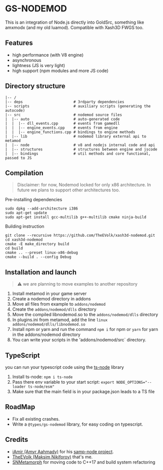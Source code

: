 # GS-NODEMOD
This is an integration of Node.js directly into GoldSrc, something like amxmodx (and my old luamod). Compatible with Xash3D FWGS too.

## Features
* high performance (with V8 engine)
* asynchronous
* lightness (JS is very light)
* high support (npm modules and more JS code)

## Directory structure
```
|-- /
|-- deps                       # 3rdparty dependencies
|-- scripts                    # auxiliary scripts (generating the autocode)
|-- src                        # nodemod source files
|  |-- auto                    # auto-generated code
|  |  |-- dll_events.cpp       # events from gamedll
|  |  |-- engine_events.cpp    # events from engine
|  |  |-- engine_functions.cpp # bindings to engine methods
|  |-- lib                     # nodemod library external api to metamod
|  |-- node                    # v8 and nodejs internal code and api
|  |-- structures              # structures between engine and jscode
|  |-- bindings                # util methods and core functional, passed to JS
```

## Compilation
> Disclaimer: for now, Nodemod locked for only x86 architecture. In future we plans to support other architectures too.

Pre-installing dependencies
```
sudo dpkg --add-architecture i386
sudo apt-get update
sudo apt-get install gcc-multilib g++-multilib cmake ninja-build
```
  
Building instruction
```
git clone --recursive https://github.com/TheEVolk/xash3d-nodemod.git
cd xash3d-nodemod
cmake -E make_directory build
cd build
cmake .. --preset linux-x86-debug
cmake --build . --config Debug
```

## Installation and launch
> ⚠️ we are planning to move examples to another repository

1. Install metamod in your game server
2. Create a nodemod directory in addons
3. Move all files from example to `addons/nodemod`
4. Create the `addons/nodemod/dlls` directory
5. Move the compiled libnodemod.so to the `addons/nodemod/dlls` directory
6. In plugins.ini from metamod, add the line `linux addons/nodemod/dlls/libnodemod.so`
7. Install npm or yarn and run the command `npm i` for npm or `yarn` for yarn in the addons/nodemod directory
8. You can write your scripts in the 'addons/nodemod/src` directory.

## TypeScript
you can run your typescript code using the [ts-node](https://www.npmjs.com/package/ts-node) library

1. Install ts-node: `npm i ts-node`
2. Pass there env variable to your start script: `export NODE_OPTIONS="--loader ts-node/esm"`
3. Make sure that the main field is in your package.json leads to a TS file

## RoadMap
- Fix all existing crashes.
- Write a `@types/gs-nodemod` library, for easy coding on typescript.

## Credits
- [iAmir (Amyr Aahmady)](https://github.com/AmyrAhmady) for his [samp-node project](https://github.com/AmyrAhmady/samp-node).
- [TheEVolk (Maksim Nikiforov)](https://github.com/theevolk) that's me.
- [SNMetamorph](https://github.com/SNMetamorph) for moving code to C++17 and build system refactoring
